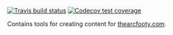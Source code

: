 
<!-- badges: start -->

[![Travis build
status](https://travis-ci.org/MattCowgill/thearcfooty.svg?branch=master)](https://travis-ci.org/MattCowgill/thearcfooty)
[![Codecov test
coverage](https://codecov.io/gh/MattCowgill/thearcfooty/branch/master/graph/badge.svg)](https://codecov.io/gh/MattCowgill/thearcfooty?branch=master)
<!-- badges: end -->

<!-- README.md is generated from README.Rmd. Please edit that file -->

Contains tools for creating content for
[thearcfooty.com](thearcfooty.com).
